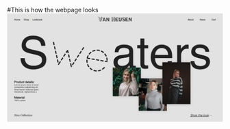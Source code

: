 #This is how the webpage looks
![Logo](./assets/screencapture-127-0-0-1-3000-index-html-2025-10-01-23_40_33.png)
